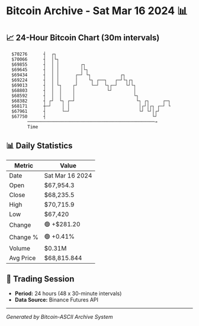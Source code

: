 # Bitcoin Archive - Sat Mar 16 2024 📊

## 📈 24-Hour Bitcoin Chart (30m intervals)

```
  $70276      ┤  ┌┐                                            
  $70066      ┤  │└┐                                           
  $69855      ┤  │ │        ┌┐                                 
  $69645      ┤  │ │        │└┐                                
  $69434      ┤  │ │      ┌─┘ └┐           ┌┐                  
  $69224      ┤  │ │      │    └┐ ┌──┐   ┌─┘└┐┌┐               
  $69013      ┤  │ └┐    ┌┘     └─┘  └┐┌─┘   └┘└┐              
  $68803      ┤  │  │    │            └┘        │              
  $68592      ┤  │  │    │                      └┐             
  $68382      ┤ ┌┘  └┐ ┌─┘                       └┐ ┌┐     ┌─┐ 
  $68171      ┼─┘    │ │                          │┌┘│┌┐ ┌─┘ └ 
  $67961      ┤      └─┘                          └┘ └┘│┌┘     
  $67750      ┤                                        └┘      
        ────────────────────────────────────────────────→
        Time
```

## 📊 Daily Statistics

| Metric | Value |
|--------|-------|
| Date | Sat Mar 16 2024 |
| Open | $67,954.3 |
| Close | $68,235.5 |
| High | $70,715.9 |
| Low | $67,420 |
| Change | 🟢 +$281.20 |
| Change % | 🟢 +0.41% |
| Volume | $0.31M |
| Avg Price | $68,815.844 |

## 📅 Trading Session

- **Period:** 24 hours (48 x 30-minute intervals)
- **Data Source:** Binance Futures API

---
*Generated by Bitcoin-ASCII Archive System*
